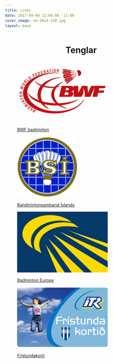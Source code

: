 ```yaml
---
title: Links
date: 2017-09-06 12:04:00 -11:00
cover_image: em-2014-128.jpg
layout: base
---
```


<head>
	<link href='http://fonts.googleapis.com/css?family=Lobster' rel='stylesheet' type='text/css'>
</head>
<body>
	<h1 class="board_text" align="center">Tenglar</h1>
	<section class="long_text">	
		<div id="container">
			<div class="row">
				<div class="col-md-4">
					<a href="http://www.bwfbadminton.org/">
						<figure>
							<img src="/images/bwf_logo.jpg" width="300px" height="200px" />
							<p>BWF badminton</p>
						</figure>
					</a>	
				</div>
				<div class="col-md-4">	
					<a href="http://www.badminton.is">
						<figure>
							<img src="/images/bsi.jpg" width="200px" height="200px" />
							<p>Bandmintonsamband Íslands</p>
						</figure>
					</a>	
				</div>
				<div class="col-md-4">	
					<a href="http://www.badmintoneurope.com/Cms/">
						<figure>
							<img src="/images/badminton_europe.jpg" width="300px" height="200px" />
							<p>Badminton Europe</p>
						</figure>
					</a>	
				</div>
			</div>
			<div class="row">
				<div class="col-md-4">
					<a href="http://reykjavik.is/thjonusta/fristundakortid">
						<figure>
							<img src="/images/ITR_fristundakortid.jpg" width="300px" height="200px" />
							<p>Frístundakorti</p>
						</figure>
					</a>	
				</div>
			</div>
		</div>
	</section>
</body>